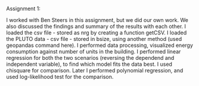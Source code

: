 Assignment 1:

I worked with Ben Steers in this assignment, but we did our own work. We also discussed the findings and summary of the results with 
each other. 
I loaded the csv file - stored as nrg by creating a function getCSV. I loaded the PLUTO data - csv file - stored in bsize, using another 
method (used geopandas command here). I performed data processing, visualized energy consumption against number of units in the building.
I performed linear regression for both the two scenarios (reversing the dependend and independent variable), to find which model fits the
data best. I used chisquare for comparison. Later I performed polynomial regression, and used log-likelihood test for the comparison.
